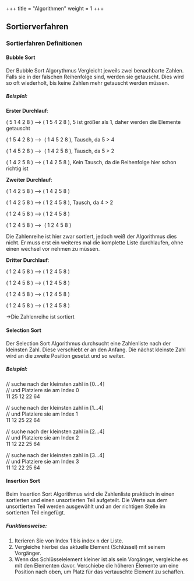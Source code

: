 +++
title = "Algorithmen"
weight = 1
+++

## Sortierverfahren

### Sortierfahren Definitionen

#### Bubble Sort
Der Bubble Sort Algorythmus Vergleicht jeweils zwei benachbarte Zahlen. Falls sie in der falschen Reihenfolge sind, werden sie getauscht. Dies wird so oft wiederholt, bis keine Zahlen mehr getauscht werden müssen.
	
##### Beispiel:

**Erster Durchlauf**:

( 5 1 4 2 8 ) –> ( 1 5 4 2 8 ), 5 ist größer als 1, daher werden die Elemente getauscht

( 1 5 4 2 8 ) –>  ( 1 4 5 2 8 ), Tausch, da 5 > 4 

( 1 4 5 2 8 ) –>  ( 1 4 2 5 8 ), Tausch, da 5 > 2 

( 1 4 2 5 8 ) –> ( 1 4 2 5 8 ), Kein Tausch, da die Reihenfolge hier schon richtig ist

**Zweiter Durchlauf**: 

( 1 4 2 5 8 ) –> ( 1 4 2 5 8 ) 

( 1 4 2 5 8 ) –> ( 1 2 4 5 8 ), Tausch, da 4 > 2 

( 1 2 4 5 8 ) –> ( 1 2 4 5 8 ) 

( 1 2 4 5 8 ) –>  ( 1 2 4 5 8 ) 

Die Zahlenreihe ist hier zwar sortiert, jedoch weiß der Algorithmus dies nicht. Er muss erst ein weiteres mal die komplette Liste durchlaufen, ohne einen wechsel vor nehmen zu müssen. 

**Dritter Durchlauf**: 

( 1 2 4 5 8 ) –> ( 1 2 4 5 8 ) 

( 1 2 4 5 8 ) –> ( 1 2 4 5 8 ) 

( 1 2 4 5 8 ) –> ( 1 2 4 5 8 ) 

( 1 2 4 5 8 ) –> ( 1 2 4 5 8 ) 

→Die Zahlenreihe ist sortiert

#### Selection Sort
Der Selection Sort Algorithmus durchsucht eine Zahlenliste nach der kleinsten Zahl. Diese verschiebt er an den Anfang. Die nächst kleinste Zahl wird an die zweite Position gesetzt und so weiter.

##### Beispiel:

// suche nach der kleinsten zahl in [0...4]  
// und Platziere sie am Index 0  
11 25 12 22 64  

// suche nach der kleinsten zahl in [1...4]  
// und Platziere sie am Index 1  
11 12 25 22 64  

// suche nach der kleinsten zahl in [2...4]  
// und Platziere sie am Index 2  
11 12 22 25 64  

// suche nach der kleinsten zahl in [3...4]  
// und Platziere sie am Index 3  
11 12 22 25 64  

#### Insertion Sort
Beim Insertion Sort Algorithmus wird die Zahlenliste praktisch in einen sortierten und einen unsortierten Teil aufgeteilt. Die Werte aus dem unsortierten Teil werden ausgewählt und an der richtigen Stelle im sortierten Teil eingefügt.

##### Funktionsweise: 
1. Iterieren Sie von Index 1 bis index n  der Liste.
2. Vergleiche hierbei  das aktuelle Element (Schlüssel) mit seinem Vorgänger. 
3. Wenn das Schlüsselelement kleiner ist als sein Vorgänger, vergleiche es mit den Elementen davor. Verschiebe die höheren Elemente um eine Position nach oben, um Platz für das vertauschte Element zu schaffen.
